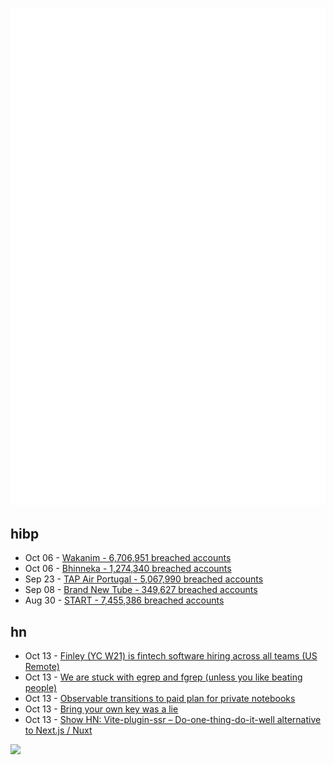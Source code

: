 ![Metrics](https://raw.githubusercontent.com/phixion/phixion/master/metrics.svg)

## hibp

<!--
for https://github.com/phixion/phixion/blob/main/.github/workflows/feeds.yml
-->
<!--START_SECTION:haveibeenpwnd-->
- Oct 06 - [Wakanim - 6,706,951 breached accounts](https://haveibeenpwned.com/PwnedWebsites#Wakanim)
- Oct 06 - [Bhinneka - 1,274,340 breached accounts](https://haveibeenpwned.com/PwnedWebsites#Bhinneka)
- Sep 23 - [TAP Air Portugal - 5,067,990 breached accounts](https://haveibeenpwned.com/PwnedWebsites#TAPAirPortugal)
- Sep 08 - [Brand New Tube - 349,627 breached accounts](https://haveibeenpwned.com/PwnedWebsites#BrandNewTube)
- Aug 30 - [START - 7,455,386 breached accounts](https://haveibeenpwned.com/PwnedWebsites#Start)
<!--END_SECTION:haveibeenpwnd-->

## hn

<!--
for https://github.com/phixion/phixion/blob/main/.github/workflows/feeds.yml
-->
<!--START_SECTION:hn-->
- Oct 13 - [Finley (YC W21) is fintech software hiring across all teams (US Remote)](https://www.finleycms.com/careers/)
- Oct 13 - [We are stuck with egrep and fgrep (unless you like beating people)](https://utcc.utoronto.ca/~cks/space/blog/unix/EgrepFgrepStuckWith)
- Oct 13 - [Observable transitions to paid plan for private notebooks](https://observablehq.com/@observablehq/hello-pro)
- Oct 13 - [Bring your own key was a lie](https://blog.edgeless.systems/bring-your-own-key-was-a-lie-92587d7c73ec)
- Oct 13 - [Show HN: Vite-plugin-ssr – Do-one-thing-do-it-well alternative to Next.js / Nuxt](https://vite-plugin-ssr.com)
<!--END_SECTION:hn-->

<!--
for https://yhype.me
-->
![](https://hit.yhype.me/github/profile?user_id=13013670)
